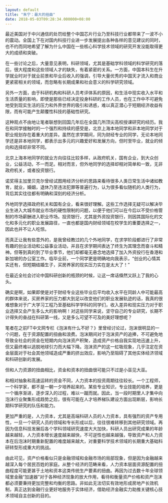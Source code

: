 ```yaml
---
layout: default
title: "朱宁：最大的扭曲"
date: 2018-05-03T09:28:34.000000+08:00
---
```


最近美国对于中兴通信的处罚给整个中国芯片行业乃至科技行业都带来了一波不小的震动。全国上下在对国内科技行业进一步发展提出各种各样的意见建议的同时，也不约而同地希望了解为什么中国在一些核心科学技术领域的研究开发没能取得更大的成绩和突破。

在一些讨论之后，大量意见表明，科研领域，尤其是基础学科领域的科学研究的落后，很大程度和这些领域人才的缺失，有着紧密的关系。一方面，中国本科生在升学就业时对于就业前景和毕业后收入的强调，引导大量优秀的中国天才流入和商业更紧密相关的领域，而忽略有长期成果和社会意义的科学研究领域。

另外一方面，由于科研机构和科研人员考评体系的原因，和生活中现实收入水平和生活质量的影响，即使是那些已经决定投身科研的工作人员，也在工作中不可避免地受到现实生活的压力和外界世界的吸引和诱惑，难以真正潜心于短期经济收益有限，而有可能产生颠覆性科技的基础性研究。

这种观点不由地让笔者联想到回国几年后在全国几所顶尖高校授课研究的经历。我在和同学接触时的一个强烈和持续的感受是，北京上海本地同学和非本地同学对于职业规划存在着重大的差异。虽然在求学期间，同为财经专业的同学，无论本地同学还是非本地同学，都表示出多元的兴趣爱好和发展方向，但时至毕业，就业的倾向和选择却非常不同。

北京上海本地同学的就业方向往往比较多样，从政府机关，国有企业，到大众创业，公益活动，不一而足。相对而言，但外地同学的选择却相对简单和一致，无非政府机关，或者投资银行。

诺奖得主加里贝克尔曾经试图用经济分析的思路来看待很多人类日常生活中诸如教育，就业，婚姻，退休乃至违法犯罪等普遍行为，认为很多看似随机的人类行为，背后其实往往都有明确和深刻的经济分析。

外地同学选择政府机关和国有企业，看来很好理解。这些工作选择无疑可以解决毕业生进入大城市就业市场的硬性限制的问题，以便于他们可以在今后以不受价格管制的市场薪酬进入职业市场。投资银行，尤其是外资投资银行，则因其国际化的文化和多元化的职业发展路径，一直也都是国内财经领域在校学生的重要选择之一，因此也并不让人吃惊。

而真正让我有些意外的，是我曾经教过的几个外地同学，在求学阶段都进行了非常有趣的创业活动和公益事业活动，并且在求学期间表达了终生为其理念而奋斗和精神。但等到真的到了毕业季节，他们却都毫无悬念地选择了加入外资投行在香港和新加坡的办公室工作。临毕业前，一个同学更是明确地向我表示，“创业的心情其实还有，但短期结婚生子，买房养家的现实压力实在是太大了！”

在最近全社会讨论中国科研创新的瓶颈的时候，让这一席话倏然又跃上了我的心头。

确实是啊，如果即使是对于财经专业这些毕业后平均收入水平在同龄人中可能最高的群体来说，买房养家的压力都大到足以改变他们的职业发展轨迹的话，我真的很难想象对于广大学习工程乃至基础科学学科的同学们，收入差异和现实压力对于职业选择又会产生多么大的影响啊！对这些同学来说，坚守自己的专业研究，长期不计得失的奋战在科研第一线，又是多么可望不可及的美好理想呢？

笔者在之前FT中文网专栏《泡沫有什么不好？》里曾经讨论过，泡沫很明显的一个问题，在于资源配置的扭曲和浪费。泡沫期间对于泡沫资产的追捧，不可避免地导致全社会的资金在短期内向泡沫资产积聚，造成资产价格自我实现地迅速上升，但又最终难以逃脱地球引力而大幅下降。泡沫资产的这一虹吸现象，几乎注定在资金层面对于社会其他领域造成严重的挤出效应，影响乃至阻碍了其他实体经济领域和科研创新的发展。

但和人力资源的扭曲相比，资金和资本的扭曲很可能只不过是小巫见大巫。

和相对抽象和高速运转的资金不同，人力资本的投资周期往往较长。一个工程师，一个科学家，都不是一朝一夕培养起来的。某些专业知识，专业技能的培养，更是一个循序渐进，逐步深入的过程，难以一蹴而就。因此，当一段时期里人才集中向泡沫行业聚集形成趋势之后，很有可能在人才培养梯队建设方面出现断层，影响长期科学研究的队伍和能力。

更加严重的是，人力资本，尤其是高端科研人员的人力资本，具有强烈的资产专用性，一旦一个研究人员的领域和专长形成以后，往往很难转移到其他研究领域。再因为信息科技发展后各个学科领域研究速度大大加快，科研人员出研究成果的年龄越来越轻，人力资本增长速度越来越快，不可逆性也越来越强，导致资产和人力资本在后泡沫时期重新配置的难度越来越大，对重要科学技术领域的长期重大基础科研转型形成重大的挑战。

由此可见，资产价格看似只是金融领域和金融市场的局部现象，但是因为金融越来越深入每个居民百姓的家庭。从整个经济的范畴来看，人力资本层面资源配置的扭曲程度可能更甚于土地和资本这类传统生产要素的扭曲。再因为过去数十年全球领域里金融“加速器”对于各种经济现象的放大作用，看待和衡量资产价格和资产泡沫都必须要秉持更加完整和均衡的思路。非如此无法切实有效地形成房地产长效机制，真正达到金融行业更好地服务于实体经济，借助经济金融实力助推关键核心技术领域自主创新的目的。

